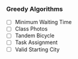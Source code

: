 ### Greedy Algorithms 

- [ ] Minimum Waiting Time
- [ ] Class Photos
- [ ] Tandem Bicycle
- [ ] Task Assignment
- [ ] Valid Starting City